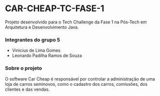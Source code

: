 # CAR-CHEAP-TC-FASE-1

Projeto desenvolvido para o Tech Challenge da Fase 1 na Pós-Tech em Arquitetura e Desenvolvimento Java.

### Integrantes do grupo 5
- Vinicius de Lima Gomes
- Leonardo Padilha Ramos de Souza

### Sobre o projeto
O software Car Cheap é responsável por controlar a administração de uma loja de carros seminovos, como o cadastro dos carros, comissões, dos clientes e das vendas.